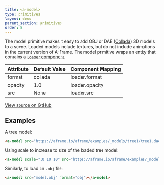```yaml
---
title: <a-model>
type: primitives
layout: docs
parent_section: primitives
order: 8
---
```


The model primitive makes it easy to add OBJ or DAE ([Collada](https://www.khronos.org/collada/)) 3D models to a scene. Loaded models include textures, but do not include animations in the current version of A-Frame. The model primitive wraps an entity that contains a [`loader` component](../components/loader.html).

| Attribute | Default Value | Component Mapping |
| --------- | ------------- | ----------------- |
| format    | collada       | loader.format     |
| opacity   | 1.0           | loader.opacity    |
| src       | None          | loader.src        |

[View source on GitHub](https://github.com/aframevr/aframe/blob/master/elements/templates/a-model.html)

## Examples

A tree model:

```html
<a-model src="https://aframe.io/aframe/examples/_models/tree1/tree1.dae"></a-model>
```

Using scale to increase to size of the loaded tree model:

```html
<a-model scale="10 10 10" src="https://aframe.io/aframe/examples/_models/tree1/tree1.dae"></a-model>
```

Similarly, to load an `.obj` file:

```html
<a-model src="model.obj" format="obj"></a-model>
```
